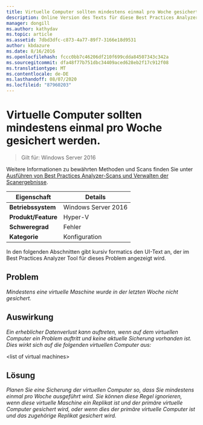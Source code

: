 ```yaml
---
title: Virtuelle Computer sollten mindestens einmal pro Woche gesichert werden.
description: Online Version des Texts für diese Best Practices Analyzer Regel.
manager: dongill
ms.author: kathydav
ms.topic: article
ms.assetid: 7dbd3dfc-c873-4a77-89f7-3166e18d9531
author: kbdazure
ms.date: 8/16/2016
ms.openlocfilehash: fccc0bb7c46206df210f699cdda84507343c342a
ms.sourcegitcommit: dfa48f77b751dbc34409aced628eb2f17c912f08
ms.translationtype: MT
ms.contentlocale: de-DE
ms.lasthandoff: 08/07/2020
ms.locfileid: "87960203"
---
```

# <a name="virtual-machines-should-be-backed-up-at-least-once-every-week"></a>Virtuelle Computer sollten mindestens einmal pro Woche gesichert werden.

>Gilt für: Windows Server 2016

Weitere Informationen zu bewährten Methoden und Scans finden Sie unter [Ausführen von Best Practices Analyzer-Scans und Verwalten der Scanergebnisse](https://go.microsoft.com/fwlink/p/?LinkID=223177).

|Eigenschaft|Details|
|-|-|
|**Betriebssystem**|Windows Server 2016|
|**Produkt/Feature**|Hyper-V|
|**Schweregrad**|Fehler|
|**Kategorie**|Konfiguration|

In den folgenden Abschnitten gibt kursiv formatics den UI-Text an, der im Best Practices Analyzer Tool für dieses Problem angezeigt wird.

## <a name="issue"></a>Problem
*Mindestens eine virtuelle Maschine wurde in der letzten Woche nicht gesichert.*

## <a name="impact"></a>Auswirkung
*Ein erheblicher Datenverlust kann auftreten, wenn auf dem virtuellen Computer ein Problem auftritt und keine aktuelle Sicherung vorhanden ist. Dies wirkt sich auf die folgenden virtuellen Computer aus:*

\<list of virtual machines>

## <a name="resolution"></a>Lösung
*Planen Sie eine Sicherung der virtuellen Computer so, dass Sie mindestens einmal pro Woche ausgeführt wird. Sie können diese Regel ignorieren, wenn diese virtuelle Maschine ein Replikat ist und der primäre virtuelle Computer gesichert wird, oder wenn dies der primäre virtuelle Computer ist und das zugehörige Replikat gesichert wird.*



